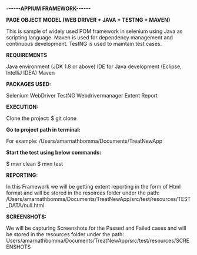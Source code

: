 **------APPIUM FRAMEWORK------**

**PAGE OBJECT MODEL (WEB DRIVER + JAVA + TESTNG + MAVEN)**

This is sample of widely used POM framework in selenium using Java as scripting language. Maven is used for dependency management and continuous development. TestNG is used to maintain test cases.

**REQUIREMENTS**

Java environment (JDK 1.8 or above)
IDE for Java development (Eclipse, IntelliJ IDEA)
Maven

**PACKAGES USED:**

Selenium WebDriver
TestNG
Webdrivermanager
Extent Report

**EXECUTION:**

Clone the project:
$ git clone <cloning url>

**Go to project path in terminal:**

For example: /Users/amarnathbomma/Documents/TreatNewApp

**Start the test using below commands:**

$ mvn clean
$ mvn test

**REPORTING:**

In this Framework we will be getting extent reporting in the form of Html format and will be stored in the resoirces folder under the path: /Users/amarnathbomma/Documents/TreatNewApp/src/test/resources/TEST_DATA/null.html

**SCREENSHOTS:**

We will be capturing Screenshots for the Passed and Failed cases and will be stored in the resources folder under the path: Users/amarnathbomma/Documents/TreatNewApp/src/test/resources/SCREENSHOTS
